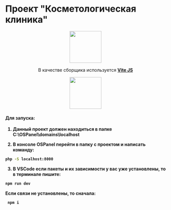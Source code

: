 # Проект "Косметологическая клиника"

<p align="center">
  <img width="100px" src="https://upload.wikimedia.org/wikipedia/commons/thumb/9/99/Unofficial_JavaScript_logo_2.svg/2048px-Unofficial_JavaScript_logo_2.svg.png">
</p>

<p align="center">В качестве сборщика используется <a href="https://vitejs.dev/"><b>Vite JS<b></a></p>
<p align="center">
  <img width="100px" src="https://upload.wikimedia.org/wikipedia/commons/thumb/f/f1/Vitejs-logo.svg/1200px-Vitejs-logo.svg.png">
</p>

#### Для запуска:

1. Данный проект должен находиться в папке C:\OSPanel\domains\localhost

2. В консоле OSPanel перейти в папку с проектом и написать команду:

```sh
php -S localhost:8000
```

3. В VSCode если пакеты и их зависимости у вас уже установлены, то в терминале пишите:

```sh
npm run dev
```

Если связи не установлены, то сначала:

```sh
 npm i
```
